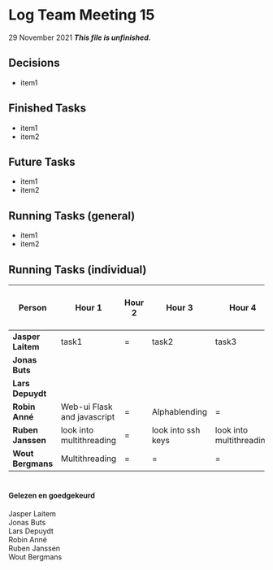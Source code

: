 # Log Team Meeting 15
29 November 2021
**_This file is unfinished._**
## Decisions
* item1

## Finished Tasks
* item1
* item2

## Future Tasks
* item1
* item2
  
## Running Tasks (general)
* item1
* item2

## Running Tasks (individual)
Person | Hour 1                        | Hour 2 | Hour 3 | Hour 4 | After hours (specify time)
------ |-------------------------------| ------ | ------ | ------ | -------------
**Jasper Laitem** | task1                         | = | task2 | task3
**Jonas Buts**    |                               |     |      |
**Lars Depuydt**  |                               |     |      |
**Robin Anné**    | Web-ui Flask and javascript | = | Alphablending | = 
**Ruben Janssen** | look into multithreading      |  =   |  look into ssh keys    | look into multithreading
**Wout Bergmans** | Multithreading | = | = | =

#
#### Gelezen en goedgekeurd
Jasper Laitem <br/>
Jonas Buts <br/>
Lars Depuydt <br/>
Robin Anné <br/>
Ruben Janssen <br/>
Wout Bergmans
